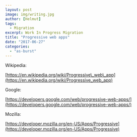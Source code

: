 ```yaml
---
layout: post
image: img/writing.jpg
author: [Helmut]
tags:
  - Migration
excerpt: Work In Progress Migration
title: "Progressive web apps"
date: "2017-06-27"
categories: 
  - "as-burst"
---
```


Wikipedia:

[https://en.wikipedia.org/wiki/Progressive\_web\_app](https://en.wikipedia.org/wiki/Progressive_web_app)

Google:

[https://developers.google.com/web/progressive-web-apps/](https://developers.google.com/web/progressive-web-apps/)

Mozilla:

[https://developer.mozilla.org/en-US/Apps/Progressive](https://developer.mozilla.org/en-US/Apps/Progressive)
